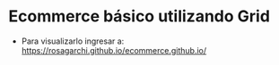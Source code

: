 # Ecommerce básico utilizando Grid

- Para visualizarlo ingresar a: https://rosagarchi.github.io/ecommerce.github.io/

